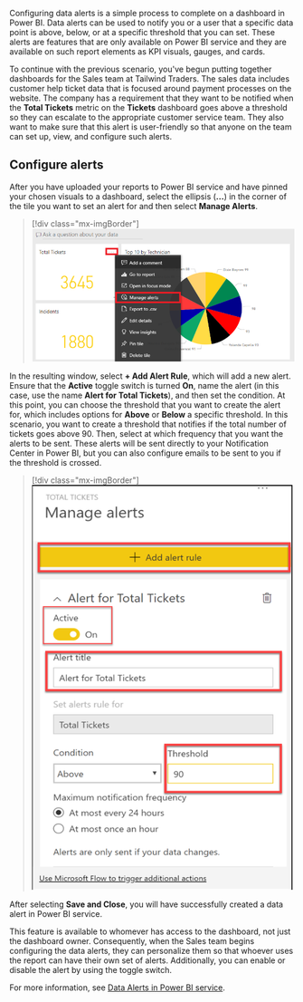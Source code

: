 Configuring data alerts is a simple process to complete on a dashboard in Power BI. Data alerts can be used to notify you or a user that a specific data point is above, below, or at a specific threshold that you can set. These alerts are features that are only available on Power BI service and they are available on such report elements as KPI visuals, gauges, and cards.

To continue with the previous scenario, you've begun putting together dashboards for the Sales team at Tailwind Traders. The sales data includes customer help ticket data that is focused around payment processes on the website. The company has a requirement that they want to be notified when the **Total Tickets** metric on the **Tickets** dashboard goes above a threshold so they can escalate to the appropriate customer service team. They also want to make sure that this alert is user-friendly so that anyone on the team can set up, view, and configure such alerts.

## Configure alerts

After you have uploaded your reports to Power BI service and have pinned your chosen visuals to a dashboard, select the ellipsis (**...**) in the corner of the tile you want to set an alert for and then select **Manage Alerts**.

> [!div class="mx-imgBorder"]
> [![Manage alerts on a dashboard tile](../media/02-manage-alerts-button-ss.png)](../media/02-manage-alerts-button-ss.png#lightbox)

In the resulting window, select **+ Add Alert Rule**, which will add a new alert. Ensure that the **Active** toggle switch is turned **On**, name the alert (in this case, use the name **Alert for Total Tickets**), and then set the condition. At this point, you can choose the threshold that you want to create the alert for, which includes options for **Above** or **Below** a specific threshold. In this scenario, you want to create a threshold that notifies if the total number of tickets goes above 90. Then, select at which frequency that you want the alerts to be sent. These alerts will be sent directly to your Notification Center in Power BI, but you can also configure emails to be sent to you if the threshold is crossed.

> [!div class="mx-imgBorder"]
> [![Manage alerts window in Power BI service](../media/02-manage-alerts-window-options-ssm.png)](../media/02-manage-alerts-window-options-ssm.png#lightbox)

After selecting **Save and Close**, you will have successfully created a data alert in Power BI service.

This feature is available to whomever has access to the dashboard, not just the dashboard owner. Consequently, when the Sales team begins configuring the data alerts, they can personalize them so that whoever uses the report can have their own set of alerts. Additionally, you can enable or disable the alert by using the toggle switch.

For more information, see [Data Alerts in Power BI service](/power-bi/create-reports/service-set-data-alerts/?azure-portal=true).
